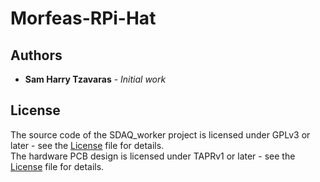 # Morfeas-RPi-Hat


## Authors
* **Sam Harry Tzavaras** - *Initial work*

## License
The source code of the SDAQ_worker project is licensed under GPLv3 or later - see the [License](LICENSE) file for details.<br>
The hardware PCB design is licensed under TAPRv1 or later - see the [License](https://gitlab.com/fantomsam/morfeas_project/blob/master/src/Morfeas_RPi_Hat/Hardware/TAPR_Open_Hardware_License_v1.0.pdf) file for details.



